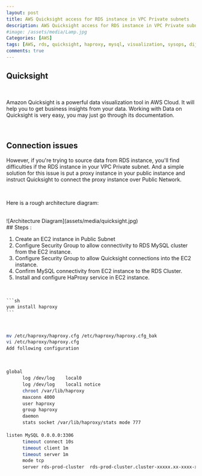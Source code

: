 ```yaml
---
layout: post
title: AWS Quicksight access for RDS instance in VPC Private subnets
description: AWS Quicksight access for RDS instance in VPC Private subnets
#image: /assets/media/Lamp.jpg
Categories: [AWS]
tags: [AWS, rds, quicksight, haproxy, mysql, visualization, sysops, dijeeshpnair, devops]
comments: true
---
```


## Quicksight

<br>

Amazon Quicksight is a powerful data visualization tool in AWS Cloud. It will help you to get business insights from your data. Working with Data on Quicksight is very easy, you may just go through its documentation.

<br>

## Connection issues

However, if you're trying to source data from RDS instance, you'll find difficulties if the RDS instance in your VPC Private subnet. And a simple solution for this issue is put a proxy instance in your public instance and instruct Quicksight to connect the proxy instance over Public Network.

<br>

Here is a rough architecture diagram:

<br>
![Architecture Diagram](assets/media/quicksight.jpg)

<br>
## Steps :

1. Create an EC2 instance in Public Subnet
2. Configure Security Group to allow connectivity to RDS MySQL cluster from the EC2 instance.
3. Configure Security Group to allow Quicksight connections into the EC2 instance.
4. Confirm MySQL connectivity from EC2 instance to the RDS Cluster.
5. Install and configure HaProxy service in EC2 instance.
<br>

    ```sh
    yum install haproxy
    ```
<br>

   ```sh
   mv /etc/haproxy/haproxy.cfg /etc/haproxy/haproxy.cfg_bak
   vi /etc/haproxy/haproxy.cfg
   Add following configuration
   ```   
<br>

```sh
global
      log /dev/log    local0
      log /dev/log    local1 notice
      chroot /var/lib/haproxy
      maxconn 4000
      user haproxy
      group haproxy
      daemon
      stats socket /var/lib/haproxy/stats mode 777

listen MySQL 0.0.0.0:3306
      timeout connect 10s
      timeout client 1m
      timeout server 1m
      mode tcp
      server rds-prod-cluster  rds-prod-cluster.cluster-xxxxx.xx-xxxx-x.rds.amazonaws.com:3306
```
